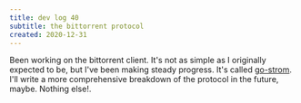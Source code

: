 ```yaml
---
title: dev log 40
subtitle: the bittorrent protocol
created: 2020-12-31
---
```


Been working on the bittorrent client. It's not as simple as I originally expected to be, but I've been making steady progress. It's called [go-strom](https://www.github.com/awalvie/go-strom). I'll write a more comprehensive breakdown of the protocol in the future, maybe. Nothing else!.
